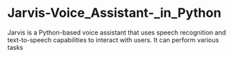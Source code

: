 # Jarvis-Voice_Assistant-_in_Python
Jarvis is a Python-based voice assistant that uses speech recognition and text-to-speech capabilities to interact with users. It can perform various tasks
